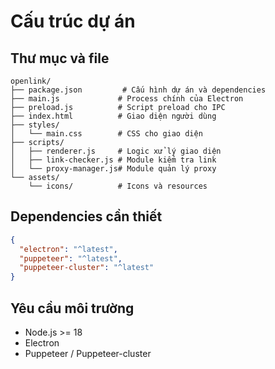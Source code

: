 # Cấu trúc dự án

## Thư mục và file
```
openlink/
├── package.json         # Cấu hình dự án và dependencies
├── main.js             # Process chính của Electron
├── preload.js          # Script preload cho IPC
├── index.html          # Giao diện người dùng
├── styles/
│   └── main.css        # CSS cho giao diện
├── scripts/
│   ├── renderer.js     # Logic xử lý giao diện
│   ├── link-checker.js # Module kiểm tra link
│   └── proxy-manager.js# Module quản lý proxy
└── assets/
    └── icons/          # Icons và resources
```

## Dependencies cần thiết
```json
{
  "electron": "^latest",
  "puppeteer": "^latest",
  "puppeteer-cluster": "^latest"
}
```

## Yêu cầu môi trường
- Node.js >= 18
- Electron
- Puppeteer / Puppeteer-cluster
